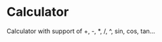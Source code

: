 # Calculator                                                          
 Calculator with support of +, -, *, /, ^, sin, cos, tan...
